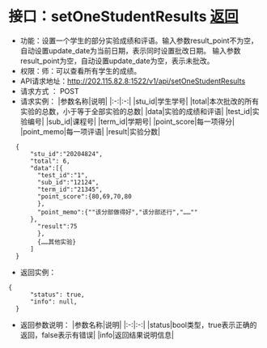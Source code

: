 ﻿# 接口：setOneStudentResults [返回](./REDEME.md)
- 功能：设置一个学生的部分实验成绩和评语。输入参数result_point不为空，自动设置update_date为当前日期，表示同时设置批改日期。
输入参数result_point为空，自动设置update_date为空，表示未批改。
- 权限：师：可以查看所有学生的成绩。
- API请求地址：http://202.115.82.8:1522/v1/api/setOneStudentResults
- 请求方式 ： POST
- 请求实例：
|参数名称|说明|
|:-:|:-:|
|stu_id|学生学号|
|total|本次批改的所有实验的总数，小于等于全部实验的总数|
|data|实验的成绩和评语|
|test_id|实验编号|
|sub_id|课程号|
|term_id|学期号|
|point_score|每一项得分|
|point_memo|每一项评语|
|result|实验分数|
```
  {
      "stu_id":"20204824",
      "total": 6,
      "data":[{
        "test_id":"1",
        "sub_id":"12124",
        "term_id":"21345",
        "point_score":{80,69,70,80
        },
        "point_memo":{""该分部做得好","该分部还行","……""
      },
        "result":75
        },
        {……其他实验}
      ]
  }
```
- 返回实例：
```
{ 
      "status": true,
      "info": null,    
  }
```
- 返回参数说明：
|参数名称|说明|
|:-:|:-:|
|status|bool类型，true表示正确的返回，false表示有错误|
|info|返回结果说明信息|





